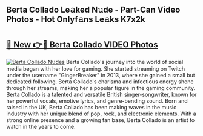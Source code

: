 ## Berta Collado Le𝚊ked N𝚞de - Part-Can Video Photos - Hot Onlyf𝚊ns Le𝚊ks K7x2k

# <h2><a href="http://ac18251.deff.icu/?id=Berta+Collado">🔗 New 👉🔴 Berta Collado VIDEO Photos</a></h2>

[![Berta Collado N𝚞des](https://i.imgur.com/rIISA9y.gif)](http://ac18251.deff.icu/?id=Berta+Collado)
Berta Collado's journey into the world of social media began with her love for gaming. She started streaming on Twitch under the username "GingerBreaker" in 2013, where she gained a small but dedicated following. Berta Collado's charisma and infectious energy shone through her streams, making her a popular figure in the gaming community. Berta Collado is a talented and versatile British singer-songwriter, known for her powerful vocals, emotive lyrics, and genre-bending sound. Born and raised in the UK, Berta Collado has been making waves in the music industry with her unique blend of pop, rock, and electronic elements. With a strong online presence and a growing fan base, Berta Collado is an artist to watch in the years to come.
